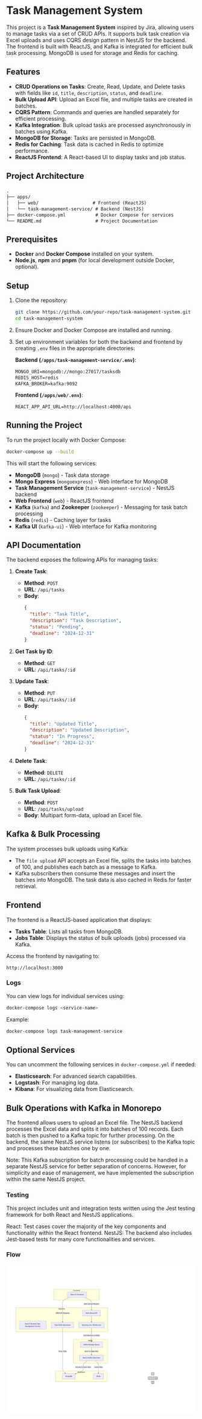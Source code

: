 # Task Management System

This project is a **Task Management System** inspired by Jira, allowing users to manage tasks via a set of CRUD APIs. It supports bulk task creation via Excel uploads and uses CQRS design pattern in NestJS for the backend. The frontend is built with ReactJS, and Kafka is integrated for efficient bulk task processing. MongoDB is used for storage and Redis for caching.

## Features

- **CRUD Operations on Tasks**: Create, Read, Update, and Delete tasks with fields like `id`, `title`, `description`, `status`, and `deadline`.
- **Bulk Upload API**: Upload an Excel file, and multiple tasks are created in batches.
- **CQRS Pattern**: Commands and queries are handled separately for efficient processing.
- **Kafka Integration**: Bulk upload tasks are processed asynchronously in batches using Kafka.
- **MongoDB for Storage**: Tasks are persisted in MongoDB.
- **Redis for Caching**: Task data is cached in Redis to optimize performance.
- **ReactJS Frontend**: A React-based UI to display tasks and job status.

## Project Architecture

```
.
├── apps/
│   ├── web/                    # Frontend (ReactJS)
│   └── task-management-service/ # Backend (NestJS)
├── docker-compose.yml           # Docker Compose for services
└── README.md                    # Project Documentation
```

## Prerequisites

- **Docker** and **Docker Compose** installed on your system.
- **Node.js**, **npm** and **pnpm** (for local development outside Docker, optional).
  
## Setup

1. Clone the repository:

    ```bash
    git clone https://github.com/your-repo/task-management-system.git
    cd task-management-system
    ```

2. Ensure Docker and Docker Compose are installed and running.

3. Set up environment variables for both the backend and frontend by creating `.env` files in the appropriate directories:

    **Backend (`/apps/task-management-service/.env`)**:
    ```env
    MONGO_URI=mongodb://mongo:27017/tasksdb
    REDIS_HOST=redis
    KAFKA_BROKER=kafka:9092
    ```

    **Frontend (`/apps/web/.env`)**:
    ```env
    REACT_APP_API_URL=http://localhost:4000/api
    ```

## Running the Project

To run the project locally with Docker Compose:

```bash
docker-compose up --build
```

This will start the following services:

- **MongoDB** (`mongo`) - Task data storage
- **Mongo Express** (`mongoexpress`) - Web interface for MongoDB
- **Task Management Service** (`task-management-service`) - NestJS backend
- **Web Frontend** (`web`) - ReactJS frontend
- **Kafka** (`kafka`) and **Zookeeper** (`zookeeper`) - Messaging for task batch processing
- **Redis** (`redis`) - Caching layer for tasks
- **Kafka UI** (`kafka-ui`) - Web interface for Kafka monitoring

## API Documentation

The backend exposes the following APIs for managing tasks:

1. **Create Task**:
    - **Method**: `POST`
    - **URL**: `/api/tasks`
    - **Body**:
      ```json
      {
        "title": "Task Title",
        "description": "Task Description",
        "status": "Pending",
        "deadline": "2024-12-31"
      }
      ```

2. **Get Task by ID**:
    - **Method**: `GET`
    - **URL**: `/api/tasks/:id`

3. **Update Task**:
    - **Method**: `PUT`
    - **URL**: `/api/tasks/:id`
    - **Body**:
      ```json
      {
        "title": "Updated Title",
        "description": "Updated Description",
        "status": "In Progress",
        "deadline": "2024-12-31"
      }
      ```

4. **Delete Task**:
    - **Method**: `DELETE`
    - **URL**: `/api/tasks/:id`

5. **Bulk Task Upload**:
    - **Method**: `POST`
    - **URL**: `/api/tasks/upload`
    - **Body**: Multipart form-data, upload an Excel file.

## Kafka & Bulk Processing

The system processes bulk uploads using Kafka:

- The `file upload` API accepts an Excel file, splits the tasks into batches of 100, and publishes each batch as a message to Kafka.
- Kafka subscribers then consume these messages and insert the batches into MongoDB. The task data is also cached in Redis for faster retrieval.


## Frontend

The frontend is a ReactJS-based application that displays:

- **Tasks Table**: Lists all tasks from MongoDB.
- **Jobs Table**: Displays the status of bulk uploads (jobs) processed via Kafka.

Access the frontend by navigating to:

```
http://localhost:3000
```

### Logs

You can view logs for individual services using:

```bash
docker-compose logs <service-name>
```

Example:

```bash
docker-compose logs task-management-service
```

## Optional Services

You can uncomment the following services in `docker-compose.yml` if needed:

- **Elasticsearch**: For advanced search capabilities.
- **Logstash**: For managing log data.
- **Kibana**: For visualizing data from Elasticsearch.

## Bulk Operations with Kafka in Monorepo

The frontend allows users to upload an Excel file.
The NestJS backend processes the Excel data and splits it into batches of 100 records.
Each batch is then pushed to a Kafka topic for further processing.
On the backend, the same NestJS service listens (or subscribes) to the Kafka topic and processes these batches one by one.

Note: This Kafka subscription for batch processing could be handled in a separate NestJS service for better separation of concerns. However, for simplicity and ease of management, we have implemented the subscription within the same NestJS project.

### Testing

This project includes unit and integration tests written using the Jest testing framework for both React and NestJS applications.

React: Test cases cover the majority of the key components and functionality within the React frontend.
NestJS: The backend also includes Jest-based tests for many core functionalities and services.

### Flow

![Alt text](./images/tasks-service-flow.png)
